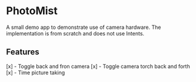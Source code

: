 # PhotoMist
 A small demo app to demonstrate use of camera hardware. The implementation is from scratch and does not use Intents.

## Features
[x] - Toggle back and fron camera
[x] - Toggle camera torch back and forth
[x] - Time picture taking
